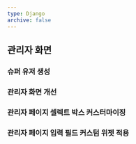 ```yaml
---
type: Django
archive: false
---
```

## 관리자 화면

### 슈퍼 유저 생성

### 관리자 화면 개선

### 관리자 페이지 셀렉트 박스 커스터마이징

### 관리자 페이지 입력 필드 커스텀 위젯 적용